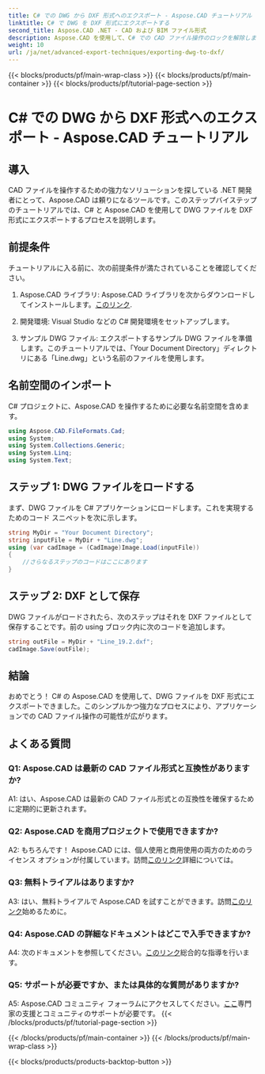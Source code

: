 ```yaml
---
title: C# での DWG から DXF 形式へのエクスポート - Aspose.CAD チュートリアル
linktitle: C# で DWG を DXF 形式にエクスポートする
second_title: Aspose.CAD .NET - CAD および BIM ファイル形式
description: Aspose.CAD を使用して、C# での CAD ファイル操作のロックを解除します。 DWG を DXF に簡単にエクスポートする方法を学びましょう。シームレスな統合については、ステップバイステップのガイドに従ってください。
weight: 10
url: /ja/net/advanced-export-techniques/exporting-dwg-to-dxf/
---
```


{{< blocks/products/pf/main-wrap-class >}}
{{< blocks/products/pf/main-container >}}
{{< blocks/products/pf/tutorial-page-section >}}

# C# での DWG から DXF 形式へのエクスポート - Aspose.CAD チュートリアル

## 導入

CAD ファイルを操作するための強力なソリューションを探している .NET 開発者にとって、Aspose.CAD は頼りになるツールです。このステップバイステップのチュートリアルでは、C# と Aspose.CAD を使用して DWG ファイルを DXF 形式にエクスポートするプロセスを説明します。

## 前提条件

チュートリアルに入る前に、次の前提条件が満たされていることを確認してください。

1.  Aspose.CAD ライブラリ: Aspose.CAD ライブラリを次からダウンロードしてインストールします。[このリンク](https://releases.aspose.com/cad/net/).

2. 開発環境: Visual Studio などの C# 開発環境をセットアップします。

3. サンプル DWG ファイル: エクスポートするサンプル DWG ファイルを準備します。このチュートリアルでは、「Your Document Directory」ディレクトリにある「Line.dwg」という名前のファイルを使用します。

## 名前空間のインポート

C# プロジェクトに、Aspose.CAD を操作するために必要な名前空間を含めます。

```csharp
using Aspose.CAD.FileFormats.Cad;
using System;
using System.Collections.Generic;
using System.Linq;
using System.Text;
```

## ステップ 1: DWG ファイルをロードする

まず、DWG ファイルを C# アプリケーションにロードします。これを実現するためのコード スニペットを次に示します。

```csharp
string MyDir = "Your Document Directory";
string inputFile = MyDir + "Line.dwg";
using (var cadImage = (CadImage)Image.Load(inputFile))
{
    //さらなるステップのコードはここにあります
}
```

## ステップ 2: DXF として保存

DWG ファイルがロードされたら、次のステップはそれを DXF ファイルとして保存することです。前の using ブロック内に次のコードを追加します。

```csharp
string outFile = MyDir + "Line_19.2.dxf";
cadImage.Save(outFile);
```

## 結論

おめでとう！ C# の Aspose.CAD を使用して、DWG ファイルを DXF 形式にエクスポートできました。このシンプルかつ強力なプロセスにより、アプリケーションでの CAD ファイル操作の可能性が広がります。

## よくある質問

### Q1: Aspose.CAD は最新の CAD ファイル形式と互換性がありますか?

A1: はい、Aspose.CAD は最新の CAD ファイル形式との互換性を確保するために定期的に更新されます。

### Q2: Aspose.CAD を商用プロジェクトで使用できますか?

 A2: もちろんです！ Aspose.CAD には、個人使用と商用使用の両方のためのライセンス オプションが付属しています。訪問[このリンク](https://purchase.aspose.com/buy)詳細については。

### Q3: 無料トライアルはありますか?

 A3: はい、無料トライアルで Aspose.CAD を試すことができます。訪問[このリンク](https://releases.aspose.com/)始めるために。

### Q4: Aspose.CAD の詳細なドキュメントはどこで入手できますか?

A4: 次のドキュメントを参照してください。[このリンク](https://reference.aspose.com/cad/net/)総合的な指導を行います。

### Q5: サポートが必要ですか、または具体的な質問がありますか?

 A5: Aspose.CAD コミュニティ フォーラムにアクセスしてください。[ここ](https://forum.aspose.com/c/cad/19)専門家の支援とコミュニティのサポートが必要です。
{{< /blocks/products/pf/tutorial-page-section >}}

{{< /blocks/products/pf/main-container >}}
{{< /blocks/products/pf/main-wrap-class >}}

{{< blocks/products/products-backtop-button >}}
